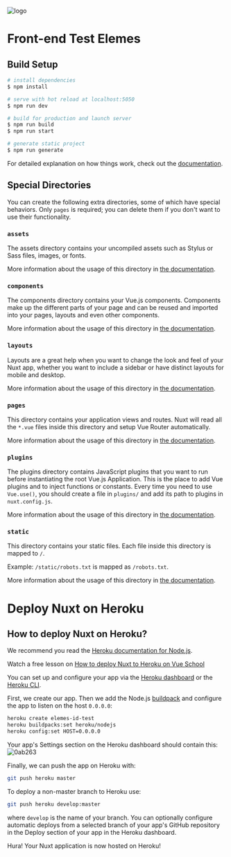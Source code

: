 ![logo](https://user-images.githubusercontent.com/6185447/140605235-74dafd4f-77ce-4282-a38f-bdbcd46742da.png)

# Front-end Test Elemes
## Build Setup

```bash
# install dependencies
$ npm install

# serve with hot reload at localhost:5050
$ npm run dev

# build for production and launch server
$ npm run build
$ npm run start

# generate static project
$ npm run generate
```

For detailed explanation on how things work, check out the [documentation](https://nuxtjs.org).

## Special Directories

You can create the following extra directories, some of which have special behaviors. Only `pages` is required; you can delete them if you don't want to use their functionality.

### `assets`

The assets directory contains your uncompiled assets such as Stylus or Sass files, images, or fonts.

More information about the usage of this directory in [the documentation](https://nuxtjs.org/docs/2.x/directory-structure/assets).

### `components`

The components directory contains your Vue.js components. Components make up the different parts of your page and can be reused and imported into your pages, layouts and even other components.

More information about the usage of this directory in [the documentation](https://nuxtjs.org/docs/2.x/directory-structure/components).

### `layouts`

Layouts are a great help when you want to change the look and feel of your Nuxt app, whether you want to include a sidebar or have distinct layouts for mobile and desktop.

More information about the usage of this directory in [the documentation](https://nuxtjs.org/docs/2.x/directory-structure/layouts).


### `pages`

This directory contains your application views and routes. Nuxt will read all the `*.vue` files inside this directory and setup Vue Router automatically.

More information about the usage of this directory in [the documentation](https://nuxtjs.org/docs/2.x/get-started/routing).

### `plugins`

The plugins directory contains JavaScript plugins that you want to run before instantiating the root Vue.js Application. This is the place to add Vue plugins and to inject functions or constants. Every time you need to use `Vue.use()`, you should create a file in `plugins/` and add its path to plugins in `nuxt.config.js`.

More information about the usage of this directory in [the documentation](https://nuxtjs.org/docs/2.x/directory-structure/plugins).

### `static`

This directory contains your static files. Each file inside this directory is mapped to `/`.

Example: `/static/robots.txt` is mapped as `/robots.txt`.

More information about the usage of this directory in [the documentation](https://nuxtjs.org/docs/2.x/directory-structure/static).

# Deploy Nuxt on Heroku
## How to deploy Nuxt on Heroku?

We recommend you read the [Heroku documentation for Node.js](https://devcenter.heroku.com/articles/nodejs-support).

Watch a free lesson on [How to deploy Nuxt to Heroku on Vue School](https://vueschool.io/lessons/how-to-deploy-nuxtjs-to-heroku?friend=nuxt)

You can set up and configure your app via the [Heroku dashboard](https://devcenter.heroku.com/articles/heroku-dashboard) or the [Heroku CLI](https://devcenter.heroku.com/articles/heroku-cli).

First, we create our app. Then we add the Node.js [buildpack](https://devcenter.heroku.com/articles/buildpacks) and configure the app to listen on the host `0.0.0.0`:

``` bash
heroku create elemes-id-test
heroku buildpacks:set heroku/nodejs
heroku config:set HOST=0.0.0.0
```
Your app's Settings section on the Heroku dashboard should contain this:
![0ab263](https://user-images.githubusercontent.com/6185447/140265110-d068dae8-2767-4f01-8427-b1904f438e20.png)

Finally, we can push the app on Heroku with:

``` bash 
git push heroku master
```
To deploy a non-master branch to Heroku use:
``` bash 
git push heroku develop:master
```
where `develop` is the name of your branch.
You can optionally configure automatic deploys from a selected branch of your app's GitHub repository in the Deploy section of your app in the Heroku dashboard.

Hura! Your Nuxt application is now hosted on Heroku!
